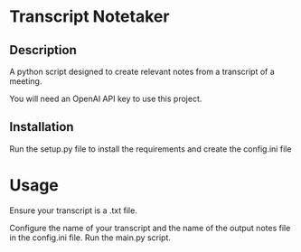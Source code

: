 # Transcript Notetaker

## Description

A python script designed to create relevant notes from a transcript of a meeting. 

You will need an OpenAI API key to use this project.

## Installation 

Run the setup.py file to install the requirements and create the config.ini file

# Usage

Ensure your transcript is a .txt file. 

Configure the name of your transcript and the name of the output notes file in the config.ini file. Run the main.py script. 
